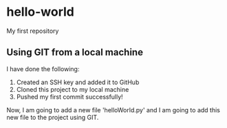 # hello-world
My first repository

## Using GIT from a local machine

I have done the following:

  1. Created an SSH key and added it to GitHub
  2. Cloned this project to my local machine
  3. Pushed my first commit successfully!

Now, I am going to add a new file 'helloWorld.py' and I am going to add this new file to the project using GIT.

